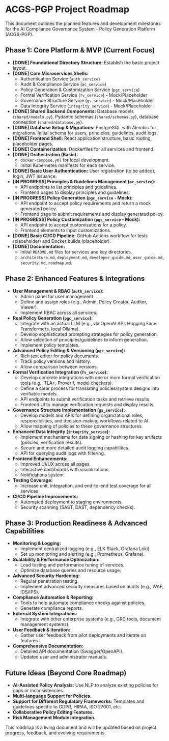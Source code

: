 # ACGS-PGP Project Roadmap

This document outlines the planned features and development milestones for the AI Compliance Governance System - Policy Generation Platform (ACGS-PGP).

## Phase 1: Core Platform & MVP (Current Focus)

*   **[DONE] Foundational Directory Structure:** Establish the basic project layout.
*   **[DONE] Core Microservices Shells:**
    *   Authentication Service (`auth_service`)
    *   Audit & Compliance Service (`ac_service`)
    *   Policy Generation & Customization Service (`pgc_service`)
    *   Formal Verification Service (`fv_service`) - Mock/Placeholder
    *   Governance Structure Service (`gs_service`) - Mock/Placeholder
    *   Data Integrity Service (`integrity_service`) - Mock/Placeholder
*   **[DONE] Shared Backend Components:** Database models (`shared/models.py`), Pydantic schemas (`shared/schemas.py`), database connection (`shared/database.py`).
*   **[DONE] Database Setup & Migrations:** PostgreSQL with Alembic for migrations. Initial schema for users, principles, guidelines, audit logs.
*   **[DONE] Frontend Shell:** React application structure, basic routing, placeholder pages.
*   **[DONE] Containerization:** Dockerfiles for all services and frontend.
*   **[DONE] Orchestration (Basic):**
    *   `docker-compose.yml` for local development.
    *   Initial Kubernetes manifests for each service.
*   **[DONE] Basic User Authentication:** User registration (to be added), login, JWT issuance.
*   **[IN PROGRESS] Principles & Guidelines Management (`ac_service`):**
    *   API endpoints to list principles and guidelines.
    *   Frontend pages to display principles and guidelines.
*   **[IN PROGRESS] Policy Generation (`pgc_service` - Mock):**
    *   API endpoint to accept policy requirements and return a mock generated policy.
    *   Frontend page to submit requirements and display generated policy.
*   **[IN PROGRESS] Policy Customization (`pgc_service` - Mock):**
    *   API endpoint to accept customizations for a policy.
    *   Frontend elements to input customizations.
*   **[DONE] Basic CI/CD Pipeline:** GitHub Actions workflow for tests (placeholder) and Docker builds (placeholder).
*   **[DONE] Documentation:**
    *   Initial `README.md` files for services and key directories.
    *   `architecture.md`, `deployment.md`, `developer_guide.md`, `user_guide.md`, `security.md`, `roadmap.md`.

## Phase 2: Enhanced Features & Integrations

*   **User Management & RBAC (`auth_service`):**
    *   Admin panel for user management.
    *   Define and assign roles (e.g., Admin, Policy Creator, Auditor, Viewer).
    *   Implement RBAC across all services.
*   **Real Policy Generation (`pgc_service`):**
    *   Integrate with an actual LLM (e.g., via OpenAI API, Hugging Face Transformers, local Ollama).
    *   Develop sophisticated prompting strategies for policy generation.
    *   Allow selection of principles/guidelines to inform generation.
    *   Implement policy templates.
*   **Advanced Policy Editing & Versioning (`pgc_service`):**
    *   Rich text editor for policy documents.
    *   Track policy versions and history.
    *   Allow comparison between versions.
*   **Formal Verification Integration (`fv_service`):**
    *   Develop concrete integrations with one or more formal verification tools (e.g., TLA+, Proverif, model checkers).
    *   Define a clear process for translating policies/system designs into verifiable models.
    *   API endpoints to submit verification tasks and retrieve results.
    *   Frontend UI to manage verification requests and display results.
*   **Governance Structure Implementation (`gs_service`):**
    *   Develop models and APIs for defining organizational roles, responsibilities, and decision-making workflows related to AI.
    *   Allow mapping of policies to these governance structures.
*   **Enhanced Data Integrity (`integrity_service`):**
    *   Implement mechanisms for data signing or hashing for key artifacts (policies, verification results).
    *   Secure and more detailed audit logging capabilities.
    *   API for querying audit logs with filtering.
*   **Frontend Enhancements:**
    *   Improved UI/UX across all pages.
    *   Interactive dashboards with visualizations.
    *   Notifications system.
*   **Testing Coverage:**
    *   Increase unit, integration, and end-to-end test coverage for all services.
*   **CI/CD Pipeline Improvements:**
    *   Automated deployment to staging environments.
    *   Security scanning (SAST, DAST, dependency checks).

## Phase 3: Production Readiness & Advanced Capabilities

*   **Monitoring & Logging:**
    *   Implement centralized logging (e.g., ELK Stack, Grafana Loki).
    *   Set up monitoring and alerting (e.g., Prometheus, Grafana).
*   **Scalability & Performance Optimization:**
    *   Load testing and performance tuning of services.
    *   Optimize database queries and resource usage.
*   **Advanced Security Hardening:**
    *   Regular penetration testing.
    *   Implement advanced security measures based on audits (e.g., WAF, IDS/IPS).
*   **Compliance Automation & Reporting:**
    *   Tools to help automate compliance checks against policies.
    *   Generate compliance reports.
*   **External System Integrations:**
    *   Integrate with other enterprise systems (e.g., GRC tools, document management systems).
*   **User Feedback & Iteration:**
    *   Gather user feedback from pilot deployments and iterate on features.
*   **Comprehensive Documentation:**
    *   Detailed API documentation (Swagger/OpenAPI).
    *   Updated user and administrator manuals.

## Future Ideas (Beyond Core Roadmap)

*   **AI-Assisted Policy Analysis:** Use NLP to analyze existing policies for gaps or inconsistencies.
*   **Multi-language Support for Policies.**
*   **Support for Different Regulatory Frameworks:** Templates and guidelines specific to GDPR, HIPAA, ISO 27001, etc.
*   **Collaborative Policy Editing Features.**
*   **Risk Management Module Integration.**

This roadmap is a living document and will be updated based on project progress, feedback, and evolving requirements.
